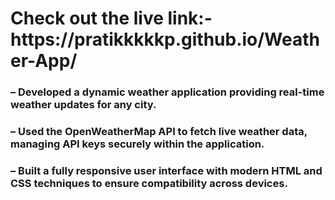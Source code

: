 <h1>Check out the live link:- https://pratikkkkkp.github.io/Weather-App/</h1>
<h3>– Developed a dynamic weather application providing real-time weather updates for any city.</h3>
<h3>– Used the OpenWeatherMap API to fetch live weather data, managing API keys securely within the application.</h3>
<h3>– Built a fully responsive user interface with modern HTML and CSS techniques to ensure compatibility across devices.</h3>
